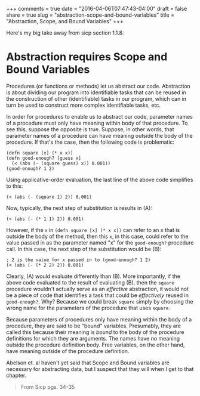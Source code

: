 +++
comments = true
date = "2016-04-06T07:47:43-04:00"
draft = false
share = true
slug = "abstraction-scope-and-bound-variables"
title = "Abstraction, Scope, and Bound Variables"
+++

Here's my big take away from sicp section 1.1.8:

# Abstraction requires Scope and Bound Variables

Procedures (or functions or methods) let us abstract our code. Abstraction is about dividing our program into identifiable tasks that can be reused in the construction of other (identifiable) tasks in our program, which can in turn be used to construct more complex identifiable tasks, etc.

In order for procedures to enable us to abstract our code, parameter names of a procedure must only have meaning within body of that procedure. To see this, suppose the opposite is true. Suppose, in other words, that parameter names of a procedure can have meaning outside the body of the procedure. If that's the case, then the following code is problematic:

```
(defn square [x] (* x x))
(defn good-enough? [guess x]
  (< (abs (- (square guess) x)) 0.001))
(good-enough? 1 2)
```

Using applicative-order evaluation, the last line of the above code simplifies to this:

```
(< (abs (- (square 1) 2)) 0.001)
```

Now, typically, the next step of substitution is results in (A):

```
(< (abs (- (* 1 1) 2)) 0.001)
```

However, if the `x` in `(defn square [x] (* x x))` can refer to an x that is outside the body of the method, then this `x`, in this case, could refer to the value passed in as the parameter named "x" for the `good-enough?` procedure call. In this case, the next step of the substitution would be (B):

```
; 2 is the value for x passed in to (good-enough? 1 2)
(< (abs (- (* 2 2) 2)) 0.001)
```

Clearly, (A) would evaluate differently than (B).
More importantly, if the above code evaluated to the result of evaluating (B), then the `square` procedure wouldn't actually serve as an *effective* abstraction, it would not be a piece of code that identifies a task that could be *effectively* reused in `good-enough?`. Why? Because we could break `square` simply by choosing the wrong name for the parameters of the procedure that uses `square`.

Because parameters of procedures only have meaning within the body of a procedure, they are said to be "bound" variables. Presumably, they are called this because their meaning is *bound* to the body of the procedure definitions for which they are arguments. The names have no meaning outside the procedure definition body. Free variables, on the other hand, have meaning outside of the procedure definition.

Abelson et. al haven't yet said that Scope and Bound variables are necessary for abstracting data, but I suspect that they will when I get to that chapter.

>From Sicp pgs. 34-35

